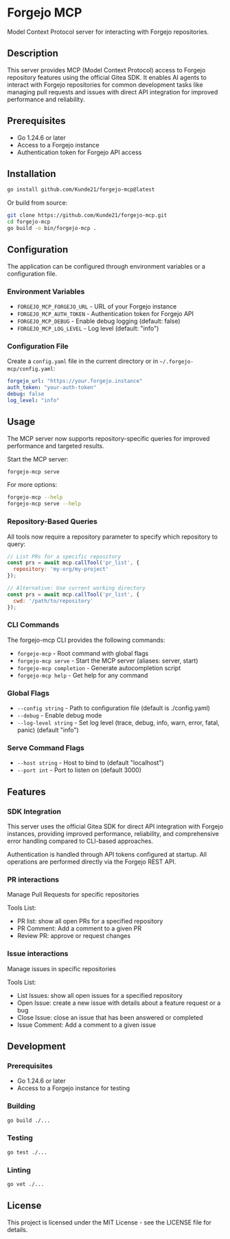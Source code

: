 # Forgejo MCP

Model Context Protocol server for interacting with Forgejo repositories.

## Description

This server provides MCP (Model Context Protocol) access to Forgejo repository features using the official Gitea SDK. It enables AI agents to interact with Forgejo repositories for common development tasks like managing pull requests and issues with direct API integration for improved performance and reliability.

## Prerequisites

- Go 1.24.6 or later
- Access to a Forgejo instance
- Authentication token for Forgejo API access

## Installation

```bash
go install github.com/Kunde21/forgejo-mcp@latest
```

Or build from source:

```bash
git clone https://github.com/Kunde21/forgejo-mcp.git
cd forgejo-mcp
go build -o bin/forgejo-mcp .
```

## Configuration

The application can be configured through environment variables or a configuration file.

### Environment Variables

- `FORGEJO_MCP_FORGEJO_URL` - URL of your Forgejo instance
- `FORGEJO_MCP_AUTH_TOKEN` - Authentication token for Forgejo API
- `FORGEJO_MCP_DEBUG` - Enable debug logging (default: false)
- `FORGEJO_MCP_LOG_LEVEL` - Log level (default: "info")

### Configuration File

Create a `config.yaml` file in the current directory or in `~/.forgejo-mcp/config.yaml`:

```yaml
forgejo_url: "https://your.forgejo.instance"
auth_token: "your-auth-token"
debug: false
log_level: "info"
```

## Usage

The MCP server now supports repository-specific queries for improved performance and targeted results.

Start the MCP server:

```bash
forgejo-mcp serve
```

For more options:

```bash
forgejo-mcp --help
forgejo-mcp serve --help
```

### Repository-Based Queries

All tools now require a repository parameter to specify which repository to query:

```javascript
// List PRs for a specific repository
const prs = await mcp.callTool('pr_list', {
  repository: 'my-org/my-project'
});

// Alternative: Use current working directory
const prs = await mcp.callTool('pr_list', {
  cwd: '/path/to/repository'
});
```

### CLI Commands

The forgejo-mcp CLI provides the following commands:

- `forgejo-mcp` - Root command with global flags
- `forgejo-mcp serve` - Start the MCP server (aliases: server, start)
- `forgejo-mcp completion` - Generate autocompletion script
- `forgejo-mcp help` - Get help for any command

### Global Flags

- `--config string` - Path to configuration file (default is ./config.yaml)
- `--debug` - Enable debug mode
- `--log-level string` - Set log level (trace, debug, info, warn, error, fatal, panic) (default "info")

### Serve Command Flags

- `--host string` - Host to bind to (default "localhost")
- `--port int` - Port to listen on (default 3000)

## Features

### SDK Integration

This server uses the official Gitea SDK for direct API integration with Forgejo instances, providing improved performance, reliability, and comprehensive error handling compared to CLI-based approaches.

Authentication is handled through API tokens configured at startup. All operations are performed directly via the Forgejo REST API.

### PR interactions

Manage Pull Requests for specific repositories

Tools List:
- PR list: show all open PRs for a specified repository
- PR Comment: Add a comment to a given PR
- Review PR: approve or request changes

### Issue interactions

Manage issues in specific repositories

Tools List:
- List Issues: show all open issues for a specified repository
- Open Issue: create a new issue with details about a feature request or a bug
- Close Issue: close an issue that has been answered or completed
- Issue Comment: Add a comment to a given issue

## Development

### Prerequisites

- Go 1.24.6 or later
- Access to a Forgejo instance for testing

### Building

```bash
go build ./...
```

### Testing

```bash
go test ./...
```

### Linting

```bash
go vet ./...
```

## License

This project is licensed under the MIT License - see the LICENSE file for details.